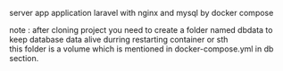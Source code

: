 server app application laravel with nginx and mysql by docker compose 

note : after cloning project you need to create a folder named dbdata to keep database data alive durring restarting container or sth </br>
this folder is a volume which is mentioned in docker-compose.yml in db section.
